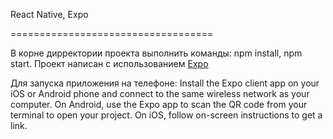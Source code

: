 React Native, Expo 

===================================


В корне дирректории проекта выполнить команды: npm install, npm start.
Проект написан с использованием [Expo](https://docs.expo.io/versions/v35.0.0/) 
 
Для запуска приложения на телефоне:
Install the Expo client app on your iOS or Android phone and connect to the same wireless network as your computer.
On Android, use the Expo app to scan the QR code from your terminal to open your project.
On iOS, follow on-screen instructions to get a link.
